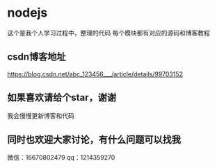 # nodejs
这个是我个人学习过程中，整理的代码
每个模块都有对应的源码和博客教程
## csdn博客地址
https://blog.csdn.net/abc_123456___/article/details/99703152
## 如果喜欢请给个star，谢谢
我会慢慢更新博客和代码
## 同时也欢迎大家讨论，有什么问题可以找我
微信：16670802479
qq：1214359270
